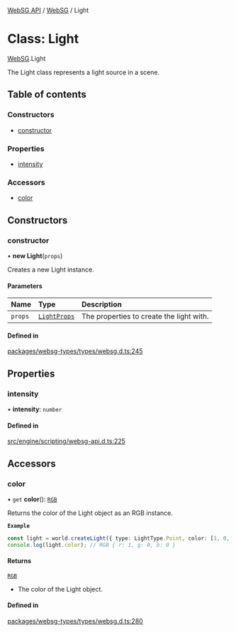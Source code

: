[WebSG API](../README.md) / [WebSG](../modules/WebSG.md) / Light

# Class: Light

[WebSG](../modules/WebSG.md).Light

The Light class represents a light source in a scene.

## Table of contents

### Constructors

- [constructor](WebSG.Light.md#constructor)

### Properties

- [intensity](WebSG.Light.md#intensity)

### Accessors

- [color](WebSG.Light.md#color)

## Constructors

### constructor

• **new Light**(`props`)

Creates a new Light instance.

#### Parameters

| Name | Type | Description |
| :------ | :------ | :------ |
| `props` | [`LightProps`](../interfaces/WebSG.LightProps.md) | The properties to create the light with. |

#### Defined in

[packages/websg-types/types/websg.d.ts:245](https://github.com/thirdroom/thirdroom/blob/fe402010/packages/websg-types/types/websg.d.ts#L245)

## Properties

### intensity

• **intensity**: `number`

#### Defined in

[src/engine/scripting/websg-api.d.ts:225](https://github.com/thirdroom/thirdroom/blob/fe402010/src/engine/scripting/websg-api.d.ts#L225)

## Accessors

### color

• `get` **color**(): [`RGB`](WebSG.RGB.md)

Returns the color of the Light object as an RGB instance.

**`Example`**

```ts
const light = world.createLight({ type: LightType.Point, color: [1, 0, 0] });
console.log(light.color); // RGB { r: 1, g: 0, b: 0 }
```

#### Returns

[`RGB`](WebSG.RGB.md)

- The color of the Light object.

#### Defined in

[packages/websg-types/types/websg.d.ts:280](https://github.com/thirdroom/thirdroom/blob/fe402010/packages/websg-types/types/websg.d.ts#L280)
